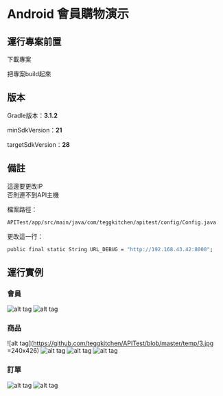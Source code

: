 # Android 會員購物演示



## 運行專案前置

下載專案

把專案build起來

## 版本

Gradle版本：**3.1.2**

minSdkVersion：**21**

targetSdkVersion：**28**

## 備註

這邊要更改IP
</br>
否則連不到API主機

檔案路徑：
```cmd
APITest/app/src/main/java/com/teggkitchen/apitest/config/Config.java 
```

更改這一行：
```cmd
public final static String URL_DEBUG = "http://192.168.43.42:8000";
```

## 運行實例

### 會員
![alt tag](https://github.com/teggkitchen/APITest/blob/master/temp/1.jpg)
![alt tag](https://github.com/teggkitchen/APITest/blob/master/temp/2.jpg)

### 商品
![alt tag](https://github.com/teggkitchen/APITest/blob/master/temp/3.jpg =240x426)
![alt tag](https://github.com/teggkitchen/APITest/blob/master/temp/4.jpg)
![alt tag](https://github.com/teggkitchen/APITest/blob/master/temp/5.jpg)
![alt tag](https://github.com/teggkitchen/APITest/blob/master/temp/6.jpg)

### 訂單
![alt tag](https://github.com/teggkitchen/APITest/blob/master/temp/7.jpg)
![alt tag](https://github.com/teggkitchen/APITest/blob/master/temp/8.jpg)
